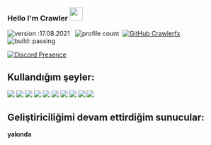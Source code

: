 ### Hello I'm Crawler <img src = "https://cdn.discordapp.com/emojis/625936333248004096.png?v=1" high="20px" width="30px">
![version :17.08.2021](https://img.shields.io/badge/version-17.08.2021-informational) &nbsp;
![profile count](https://komarev.com/ghpvc/?username=CrawlerFx&color=red)&nbsp;
[![GitHub Crawlerfx](https://img.shields.io/github/followers/CrawlerFx?label=follow&style=social)](https://github.com/CrawlerFx)&nbsp;
![build: passing](https://img.shields.io/badge/build-passing-success)

[![Discord Presence](https://lanyard-profile-readme.vercel.app/api/770723156796243990?theme=dark&bg=06154a&animated=true&hideDiscrim=false&borderRadius=20px)](https://discord.com/users/770723156796243990)
## Kullandığım şeyler:
<img src='https://img.shields.io/badge/JavaScript-323330?style=for-the-badge&logo=javascript&logoColor=F7DF1E'/>  <img src='https://img.shields.io/badge/HTML5-E34F26?style=for-the-badge&logo=html5&logoColor=white'/> <img src='https://img.shields.io/badge/CSS3-1572B6?style=for-the-badge&logo=css3&logoColor=white'/> <img src='https://img.shields.io/badge/MongoDB-white?style=for-the-badge&logo=mongodb&logoColor=4EA94B'/> <img src='https://img.shields.io/badge/SQLite-07405E?style=for-the-badge&logo=sqlite&logoColor=white'/> <img src='https://img.shields.io/badge/Node.js-339933?style=for-the-badge&logo=nodedotjs&logoColor=white'/> <img src='https://img.shields.io/badge/npm-CB3837?style=for-the-badge&logo=npm&logoColor=white'/> <img src='https://img.shields.io/badge/Heroku-430098?style=for-the-badge&logo=heroku&logoColor=white'/> <img src='https://img.shields.io/badge/Glitch-2800ff?style=for-the-badge&logo=glitch&logoColor=white'/> <img src='https://img.shields.io/badge/Visual_Studio_Code-0078D4?style=for-the-badge&logo=visual%20studio%20code&logoColor=white'/>
## Geliştiriciliğimi devam ettirdiğim sunucular:
**yakında**
